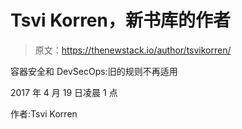 # Tsvi Korren，新书库的作者

> 原文：<https://thenewstack.io/author/tsvikorren/>

容器安全和 DevSecOps:旧的规则不再适用

2017 年 4 月 19 日凌晨 1 点

作者:Tsvi Korren